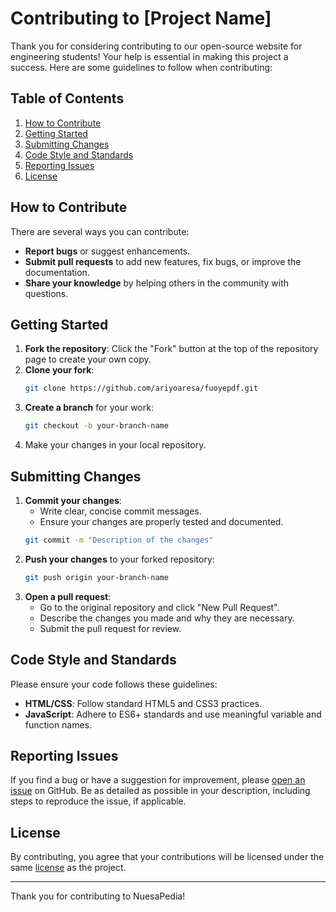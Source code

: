 # Contributing to [Project Name]

Thank you for considering contributing to our open-source website for engineering students! Your help is essential in making this project a success. Here are some guidelines to follow when contributing:

## Table of Contents
1. [How to Contribute](#how-to-contribute)
2. [Getting Started](#getting-started)
3. [Submitting Changes](#submitting-changes)
4. [Code Style and Standards](#code-style-and-standards)
5. [Reporting Issues](#reporting-issues)
6. [License](#license)

## How to Contribute

There are several ways you can contribute:
- **Report bugs** or suggest enhancements.
- **Submit pull requests** to add new features, fix bugs, or improve the documentation.
- **Share your knowledge** by helping others in the community with questions.

## Getting Started

1. **Fork the repository**: Click the "Fork" button at the top of the repository page to create your own copy.
2. **Clone your fork**:
    ```bash
    git clone https://github.com/ariyoaresa/fuoyepdf.git
    ```
3. **Create a branch** for your work:
    ```bash
    git checkout -b your-branch-name
    ```
4. Make your changes in your local repository.

## Submitting Changes

1. **Commit your changes**: 
    - Write clear, concise commit messages.
    - Ensure your changes are properly tested and documented.
    ```bash
    git commit -m "Description of the changes"
    ```
2. **Push your changes** to your forked repository:
    ```bash
    git push origin your-branch-name
    ```
3. **Open a pull request**:
    - Go to the original repository and click "New Pull Request".
    - Describe the changes you made and why they are necessary.
    - Submit the pull request for review.

## Code Style and Standards

Please ensure your code follows these guidelines:
- **HTML/CSS**: Follow standard HTML5 and CSS3 practices.
- **JavaScript**: Adhere to ES6+ standards and use meaningful variable and function names.

## Reporting Issues

If you find a bug or have a suggestion for improvement, please [open an issue](https://github.com/ariyoaresa/fuoyepdf/issues) on GitHub. Be as detailed as possible in your description, including steps to reproduce the issue, if applicable.

## License

By contributing, you agree that your contributions will be licensed under the same [license](LICENSE.md) as the project.

---

Thank you for contributing to NuesaPedia!
